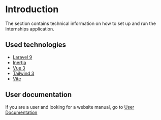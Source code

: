 # Introduction
The section contains technical information on how to set up and run the Internships application.

## Used technologies
- [Laravel 9](https://laravel.com/)
- [Inertia](https://inertiajs.com/)
- [Vue 3](https://vuejs.org/)
- [Tailwind 3](https://tailwindcss.com/)
- [Vite](https://vitejs.dev/)

## User documentation
If you are a user and looking for a website manual, go to [User Documentation](../user)